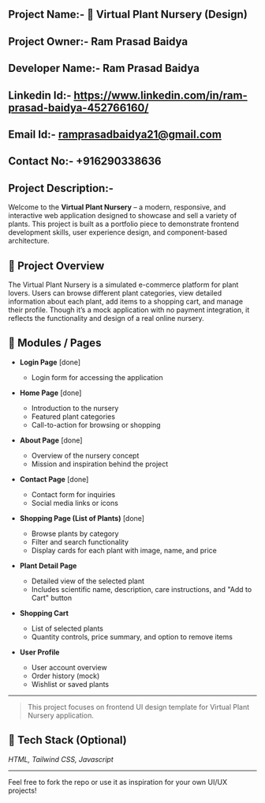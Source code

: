 ## Project Name:- 🌿 Virtual Plant Nursery (Design)
## Project Owner:- Ram Prasad Baidya
## Developer Name:- Ram Prasad Baidya
## Linkedin Id:- https://www.linkedin.com/in/ram-prasad-baidya-452766160/
## Email Id:- ramprasadbaidya21@gmail.com
## Contact No:- +916290338636

## Project Description:-

Welcome to the **Virtual Plant Nursery** – a modern, responsive, and interactive web application designed to showcase and sell a variety of plants. This project is built as a portfolio piece to demonstrate frontend development skills, user experience design, and component-based architecture.

## 🌱 Project Overview

The Virtual Plant Nursery is a simulated e-commerce platform for plant lovers. Users can browse different plant categories, view detailed information about each plant, add items to a shopping cart, and manage their profile. Though it’s a mock application with no payment integration, it reflects the functionality and design of a real online nursery.

## 🔧 Modules / Pages

- **Login Page** [done]
  - Login form for accessing the application

- **Home Page** [done]
  - Introduction to the nursery
  - Featured plant categories
  - Call-to-action for browsing or shopping

- **About Page** [done]
  - Overview of the nursery concept
  - Mission and inspiration behind the project

- **Contact Page** [done]
  - Contact form for inquiries
  - Social media links or icons

- **Shopping Page (List of Plants)** [done]
  - Browse plants by category
  - Filter and search functionality
  - Display cards for each plant with image, name, and price

- **Plant Detail Page**
  - Detailed view of the selected plant
  - Includes scientific name, description, care instructions, and "Add to Cart" button

- **Shopping Cart**
  - List of selected plants
  - Quantity controls, price summary, and option to remove items

- **User Profile**
  - User account overview
  - Order history (mock)
  - Wishlist or saved plants

---

> This project focuses on frontend UI design template for Virtual Plant Nursery application.

## 🚀 Tech Stack (Optional)
*HTML, Tailwind CSS, Javascript*

---

Feel free to fork the repo or use it as inspiration for your own UI/UX projects!
